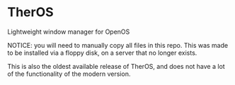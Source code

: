 # TherOS
Lightweight window manager for OpenOS


NOTICE: you will need to manually copy all files in this repo. This was made to be installed via a floppy disk, on a server that no longer exists.

This is also the oldest available release of TherOS, and does not have a lot of the functionality of the modern version.
